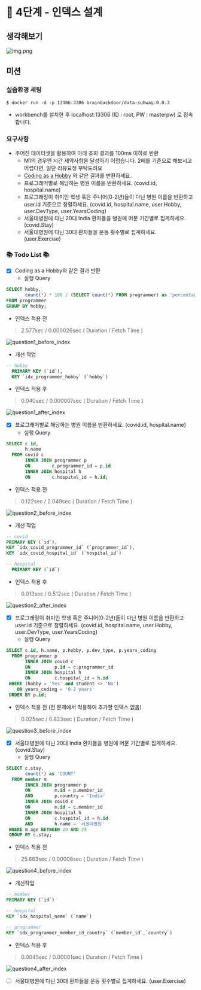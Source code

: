 # 🚀 4단계 - 인덱스 설계
## 생각해보기
![img.png](images/step4/step4_image1.png)

## 미션
### 실습환경 세팅
```shell
$ docker run -d -p 13306:3306 brainbackdoor/data-subway:0.0.3
```
- workbench를 설치한 후 localhost:13306 (ID : root, PW : masterpw) 로 접속합니다.

### 요구사항
- 주어진 데이터셋을 활용하여 아래 조회 결과를 100ms 이하로 반환
  - M1의 경우엔 시간 제약사항을 달성하기 어렵습니다. 2배를 기준으로 해보시고 어렵다면, 일단 리뷰요청 부탁드려요
  - [Coding as a Hobby](https://insights.stackoverflow.com/survey/2018#developer-profile-_-coding-as-a-hobby) 와 같은 결과를 반환하세요.
  - 프로그래머별로 해당하는 병원 이름을 반환하세요. (covid.id, hospital.name)
  - 프로그래밍이 취미인 학생 혹은 주니어(0-2년)들이 다닌 병원 이름을 반환하고 user.id 기준으로 정렬하세요. (covid.id, hospital.name, user.Hobby, user.DevType, user.YearsCoding)
  - 서울대병원에 다닌 20대 India 환자들을 병원에 머문 기간별로 집계하세요. (covid.Stay)
  - 서울대병원에 다닌 30대 환자들을 운동 횟수별로 집계하세요. (user.Exercise)

### 📚 Todo List 📚
- [x] Coding as a Hobby와 같은 결과 반환
  - 실행 Query
```sql
SELECT hobby,
       count(*) * 100 / (SELECT count(*) FROM programmer) as 'percentage'
FROM programmer
GROUP BY hobby;
```
  - 인덱스 적용 전
  > 2.577sec / 0.000026sec ( Duration / Fetch Time )

  ![question1_before_index](images/step4/step4_image2_question1_before_index.png)

  - 개선 작업
```sql
-- hobby
  PRIMARY KEY (`id`),
  KEY `idx_programmer_hobby` (`hobby`)
```
  
  - 인덱스 적용 후
  > 0.040sec / 0.000007sec ( Duration / Fetch Time )

  ![question1_after_index](images/step4/step4_image3_question1_after_index.png)

- [x] 프로그래머별로 해당하는 병원 이름을 반환하세요. (covid.id, hospital.name)
  - 실행 Query
```sql
SELECT c.id,
       h.name
  FROM covid c
       INNER JOIN programmer p
       ON        c.programmer_id = p.id
       INNER JOIN hospital h
       ON        c.hospital_id = h.id;
```
  - 인덱스 적용 전
  > 0.122sec / 2.049sec ( Duration / Fetch Time )

  ![question2_before_index](images/step4/step4_image4_question2_before_index.png)

  - 개선 작업
```sql
-- covid
PRIMARY KEY (`id`),
KEY `idx_covid_programmer_id` (`programmer_id`),
KEY `idx_covid_hospital_id` (`hospital_id`)

-- hospital
  PRIMARY KEY (`id`)
```
  - 인덱스 적용 후 
  > 0.013sec / 0.512sec ( Duration / Fetch Time )

  ![question2_after_index](images/step4/step4_image5_question2_after_index.png)

- [x] 프로그래밍이 취미인 학생 혹은 주니어(0-2년)들이 다닌 병원 이름을 반환하고 user.id 기준으로 정렬하세요. (covid.id, hospital.name, user.Hobby, user.DevType, user.YearsCoding)
  - 실행 Query
```sql
SELECT c.id, h.name, p.hobby, p.dev_type, p.years_coding
  FROM programmer p
	   INNER JOIN covid c
	   ON         p.id = c.programmer_id
       INNER JOIN hospital h
       ON         c.hospital_id = h.id
 WHERE (hobby = 'Yes' and student <> 'No')
    OR years_coding = '0-2 years'
 ORDER BY p.id;
```

  - 인덱스 적용 전 (전 문제에서 적용하여 추가할 인덱스 없음)
  > 0.025sec / 0.823sec ( Duration / Fetch Time )

  ![question3_before_index](images/step4/step4_image6_question3_before_index.png)

- [x] 서울대병원에 다닌 20대 India 환자들을 병원에 머문 기간별로 집계하세요. (covid.Stay)
  - 실행 Query
```sql
SELECT c.stay,
       count(*) as 'COUNT'
  FROM member m
       INNER JOIN programmer p
	   ON         m.id = p.member_id
       AND        p.country = 'India'
       INNER JOIN covid c
       ON         m.id = c.member_id
       INNER JOIN hospital h
       ON         c.hospital_id = h.id
       AND        h.name = '서울대병원'
 WHERE m.age BETWEEN 20 AND 29
 GROUP BY c.stay;
```
  
  - 인덱스 적용 전
  > 25.663sec / 0.00006sec ( Duration / Fetch Time )

  ![question4_before_index](images/step4/step4_image7_question4_before_index.png)

  - 개선작업
```sql
-- member
PRIMARY KEY (`id`)

-- hospital
KEY `idx_hospital_name` (`name`)

-- programmer
KEY `idx_programmer_member_id_country` (`member_id`,`country`)

```
 
  - 인덱스 적용 후
  > 0.0045sec / 0.00001sec ( Duration / Fetch Time )

  ![question4_after_index](images/step4/step4_image8_question4_after_index.png)

  - [ ] 서울대병원에 다닌 30대 환자들을 운동 횟수별로 집계하세요. (user.Exercise)
